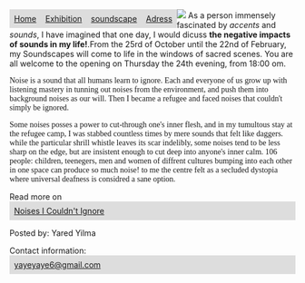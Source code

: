 <html>
	<title>My Soundscape</title>
	<meta charset="utf-8">
	<head>
	<style>
			ul {
  				list-style-type: none;
 				 margin: 0;
  				padding: 0;
				}
				li {
  				float: left;
				}
				a {
  				display: block;
  				padding: 8px;
 				background-color: #dddddd;
				}
			.noise-detail{
				color:light-green;	
				font-family:"gardmond", "sans-serif";
				background-color:dark-grey;
				}
	</style>
	</head>
	<body>
			<ul>
 				 <li ><a href="file:///C:/Users/UserPc/Documents/HTML/websample%20index.html">Home</a></li>
 				 <li><a href="http://gallery3.constantvzw.org/index.php/noisesicouldnotignore">Exhibition</a></li>
  				<li><a href="https://gallery3.constantvzw.org/var/albums/Noises/DSC00959.JPG?m=1558683038">soundscape</a></li>
 				 <li><a href="http://constantvzw.org/site/Noises-I-could-not-ignore.html">Adress</a></li>
			</ul>
		<div class="pic"><img src="https://gallery3.constantvzw.org/var/resizes/Noises/DSC00959.JPG?m=1558683039"> 
			As a person immensely fascinated by <em>accents</em> and <em>sounds</em>, I have 
imagined that one day, I would dicuss <strong>the negative impacts of sounds in my life!</strong>.From the 25rd of October until the 22nd of February, my Soundscapes will come to life in the windows of sacred scenes. You are all welcome to the opening on Thursday the 24th evening, from 18:00 om.
		<p class="noise-detail">Noise is a sound that all humans learn to ignore. Each and everyone of us grow up with listening mastery in tunning out noises from the environment, and push them into background noises as our will. Then I became a refugee and faced noises that couldn't simply be ignored.</p>

<p class="noise-detail">Some noises posses a power to cut-through one's inner flesh, and in my tumultous stay at the refugee camp, I was stabbed countless times by mere sounds that felt like daggers. while the particular shrill whistle leaves its scar indelibly, some noises tend to be less sharp on the edge, but are insistent enough to cut deep into anyone's inner calm. 106
 people: children, teenegers, men and women of diffrent cultures bumping into each other in one space can produce so much noise! to me the centre felt as a secluded dystopia where universal deafness is considred a sane option.</p>
		  Read more on <a href="http://constantvzw.org/site/Noises-I-could-not-ignore.html">Noises I Couldn't Ignore</a></div>
<footer>
  <p>Posted by: Yared Yilma</p>
  <p>Contact information: <a href="http://constantvzw.org/site/Noises-I-could-not-ignore.htm">
  yayeyaye6@gmail.com</a></p>
</footer>
	</body>
</html>
